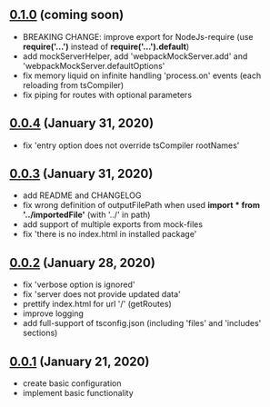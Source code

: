 <!-- markdownlint-disable MD024 -->
<!-- markdownlint-disable MD041 -->

## [0.1.0](https://github.com/Yegorich555/webpack-mock-server/compare/v0.0.4...v0.0.5) (coming soon)

* BREAKING CHANGE: improve export for NodeJs-require (use **require('...')** instead of **require('...').default**)
* add mockServerHelper, add 'webpackMockServer.add' and 'webpackMockServer.defaultOptions'
* fix memory liquid on infinite handling 'process.on' events (each reloading from tsCompiler)
* fix piping for routes with optional parameters

## [0.0.4](https://github.com/Yegorich555/webpack-mock-server/compare/v0.0.3...v0.0.4) (January 31, 2020)

* fix 'entry option does not override tsCompiler rootNames'

## [0.0.3](https://github.com/Yegorich555/webpack-mock-server/compare/v0.0.2...v0.0.3) (January 31, 2020)

* add README and CHANGELOG
* fix wrong definition of outputFilePath when used **import * from '../importedFile'** (with '../' in path)
* add support of multiple exports from mock-files
* fix 'there is no index.html in installed package'

## [0.0.2](https://github.com/Yegorich555/webpack-mock-server/compare/v0.0.1...v0.0.2) (January 28, 2020)

* fix 'verbose option is ignored'
* fix 'server does not provide updated data'
* prettify index.html for url '/' (getRoutes)
* improve logging
* add full-support of tsconfig.json (including 'files' and 'includes' sections)

## [0.0.1](https://github.com/Yegorich555/webpack-mock-server/tree/v0.0.1) (January 21, 2020)

* create basic configuration
* implement basic functionality
